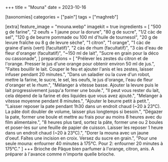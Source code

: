 +++
title = "Mouna"
date = 2023-10-16

[taxonomies]
categories = ["pain"]
tags = ["maghreb"]

[extra]
feature_image = "mouna.webp"
imagekit = true
ingredients = [
  "500 g de farine",
  "2 oeufs + 1 jaune pour la dorure",
  "80 g de sucre",
  "1/2 càc de sel",
  "120 g de beurre pommade ou 100 ml d'huile de tournesol",
  "20 g de levure fraîche ou 8 g de levure sèche",
  "1 citron",
  "1 orange",
  "1 càc de graine d'anis (vert) (facultatif)",
  "2 càs de rhum (facultatif)",
  "3 càs d'eau de fleur d'oranger (facultatif)",
  "~150 ml de lait",
  "Sucre en grain pour la déco ou cassonade",
]
preparations = [
  "Prélever les zestes du citron et de l'orange. Presser le jus d'une orange pour obtenir environ 50 ml de jus.",
  "Faites bouillir le lait. Couper le feu et ajouter l'anis et les zestes, laisser infuser pendant 20 minutes.",
  "Dans un saladier ou la cuve d'un robot, mettre la farine, le sucre, le sel, les oeufs, le jus d'orange, l'eau de fleur d'oranger et le rhum.",
  "Mélanger à vitesse basse. Ajouter la levure puis le lait progressivement jusqu'a former une boule.",
  "Il peut vous rester du lait, cela dépend de la farine et des liquides que vous avez ajouté.",
  "Melanger à vitesse moyenne pendant 8 minutes.",
  "Ajouter le beurre petit à petit.",
  "Laisser reposer la pate pendant 1h30 dans un endroit chaud (~20 à 23°C). La pâte doit doubler de volume, laisser plus longtemps si besoin.",
  "Dégazer la pate, former une boule et mettre au frais pour au moins 8 heures avec du film alimentaire.",
  "8 heures plus tard, sortez la pâte, former une ou 2 boules et poser-les sur une feuille de papier de cuisson. Laisser les reposer 1 heure dans un endroit chaud (~20 à 23°C).",
  "Dorer la mouna avec un jaune d'oeuf. Faîtes une incision en croix. Versez du sucre en grain.",
  "Pour une seule mouna: enfourner 40 minutes à 175°C. Pour 2: enfourner 20 minutes à 175°C."
]
+++
Brioche de Pâque bien parfumer à l'orange, citron, anis. A préparer à l'avance comme n'importe quelle brioche.

